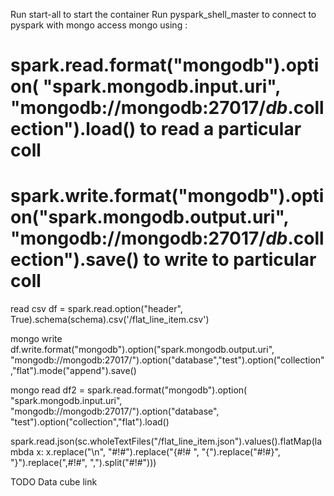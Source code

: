 Run start-all to start the container
Run pyspark_shell_master to connect to pyspark with mongo access mongo using :

# spark.read.format("mongodb").option( "spark.mongodb.input.uri", "mongodb://mongodb:27017/$db.$collection").load() to read a particular coll
# spark.write.format("mongodb").option("spark.mongodb.output.uri", "mongodb://mongodb:27017/$db.$collection").save() to write to particular coll

read csv
df = spark.read.option("header", True).schema(schema).csv('/flat_line_item.csv')

mongo write 
df.write.format("mongodb").option("spark.mongodb.output.uri", "mongodb://mongodb:27017/").option("database","test").option("collection","flat").mode("append").save()

mongo read
df2 = spark.read.format("mongodb").option( "spark.mongodb.input.uri", "mongodb://mongodb:27017/").option("database", "test").option("collection","flat").load()

spark.read.json(sc.wholeTextFiles("/flat_line_item.json").values().flatMap(lambda x: x.replace("\n", "#!#").replace("{#!# ", "{").replace("#!#}", "}").replace(",#!#", ",").split("#!#")))

TODO
Data cube link 